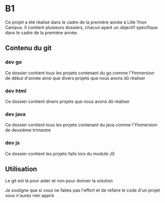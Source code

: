 # B1

Ce projet a été réalisé dans le cadre de la première année à Lille Ynov Campus. Il contient plusieurs dossiers, chacun ayant un objectif spécifique dans le cadre de la première année.

## Contenu du git

### dev go

Ce dossier contient tous les projets contenant du go comme l'Ymmersion de début d'année ainsi que divers projets que nous avons dû réaliser

### dev html

Ce dossier contient divers projets que nous avons dû réaliser

### dev java

Ce dossier contient tous les projets contenant du java comme l'Ymmersion de deuxième trimestre

### dev js

Ce dossier contient les projets faits lors du module JS

## Utilisation

Le git est là pour aider et non pour donner la solution 

Je souligne que si vous ne faites pas l'effort et de refaire le code d'un projet vous n'aurez rien appris